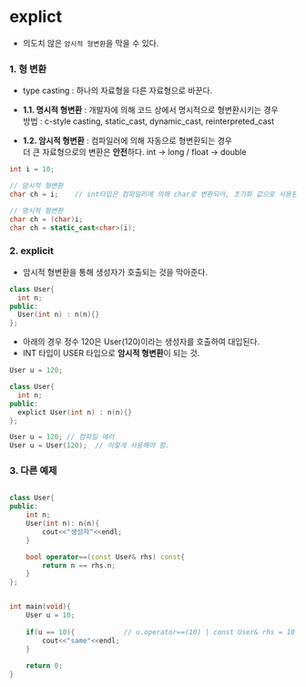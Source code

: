 

# explict  

* 의도치 않은 `암시적 형변환`을 막을 수 있다.  

### 1. 형 변환  
* type casting : 하나의 자료형을 다른 자료형으로 바꾼다.  

* **1.1. 명시적 형변환** : 개발자에 의해 코드 상에서 명시적으로 형변환시키는 경우  
방법 : c-style casting, static_cast, dynamic_cast, reinterpreted_cast  

* **1.2. 암시적 형변환** : 컴파일러에 의해 자동으로 형변환되는 경우   
더 큰 자료형으로의 변환은 **안전**하다. int -> long / float -> double  
```c++
int i = 10;

// 암시적 형변환
char ch = i;    // int타입은 컴파일러에 의해 char로 변환되어, 초기화 값으로 사용된다.  

// 명시적 형변환
char ch = (char)i;
char ch = static_cast<char>(i);
```

### 2. explicit  
* 암시적 형변환을 통해 생성자가 호출되는 것을 막아준다.  

```c++
class User{
  int n;
public:
  User(int n) : n(n){}
};
```

* 아래의 경우 정수 120은 User(120)이라는 생성자를 호출하여 대입된다.  
* INT 타입이 USER 타입으로 **암시적 형변환**이 되는 것.  

```c++
User u = 120;
```

```c++
class User{
  int n;
public:
  explict User(int n) : n(n){}
};

User u = 120; // 컴파일 에러
User u = User(120);  // 이렇게 사용해야 함.
```

### 3. 다른 예제  

```c++

class User{
public:
    int n;
    User(int n): n(n){
        cout<<"생성자"<<endl;
    }

    bool operator==(const User& rhs) const{
        return n == rhs.n;
    }
};


int main(void){
    User u = 10;
    
    if(u == 10){            // u.operator==(10) | const User& rhs = 10 | 암시적 캐스팅이 발생.
        cout<<"same"<<endl;
    }
   
    return 0;
}
```

